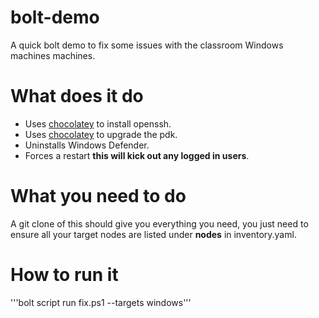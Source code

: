 # bolt-demo
A quick bolt demo to fix some issues with the classroom Windows machines machines.

# What does it do
* Uses [chocolatey](https://chocolatey.org/) to install openssh.
* Uses [chocolatey](https://chocolatey.org/) to upgrade the pdk.
* Uninstalls Windows Defender.
* Forces a restart **this will kick out any logged in users**.

# What you need to do
A git clone of this should give you everything you need, you just need to ensure all your target nodes are listed under **nodes** in inventory.yaml.

# How to run it
'''bolt script run fix.ps1 --targets windows'''

